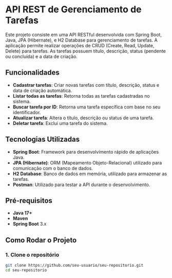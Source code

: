 # API REST de Gerenciamento de Tarefas

Este projeto consiste em uma API RESTful desenvolvida com Spring Boot, Java, JPA (Hibernate), e H2 Database para gerenciamento de tarefas. A aplicação permite realizar operações de CRUD (Create, Read, Update, Delete) para tarefas. As tarefas possuem título, descrição, status (pendente ou concluída) e a data de criação.

## Funcionalidades

- **Cadastrar tarefas**: Criar novas tarefas com título, descrição, status e data de criação automática.
- **Listar todas as tarefas**: Retorna todas as tarefas cadastradas no sistema.
- **Buscar tarefa por ID**: Retorna uma tarefa específica com base no seu identificador.
- **Atualizar tarefa**: Altera o título, descrição ou status de uma tarefa.
- **Deletar tarefa**: Exclui uma tarefa do sistema.

## Tecnologias Utilizadas

- **Spring Boot**: Framework para desenvolvimento rápido de aplicações Java.
- **JPA (Hibernate)**: ORM (Mapeamento Objeto-Relacional) utilizado para comunicação com o banco de dados.
- **H2 Database**: Banco de dados em memória, utilizado para armazenar as tarefas.
- **Postman**: Utilizado para testar a API durante o desenvolvimento.

## Pré-requisitos

- **Java 17+**
- **Maven**
- **Spring Boot** 3.x

## Como Rodar o Projeto

### 1. Clone o repositório

```bash
git clone https://github.com/seu-usuario/seu-repositorio.git
cd seu-repositorio
